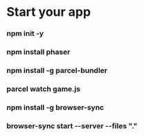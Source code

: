 # Start your app

### npm init -y
### npm install phaser
### npm install -g parcel-bundler
### parcel watch game.js
### npm install -g browser-sync
### browser-sync start --server --files "."